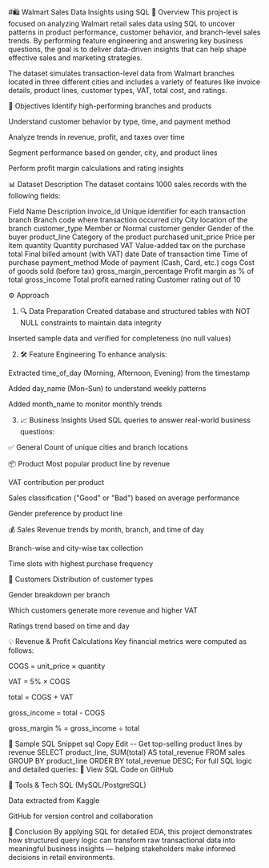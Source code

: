 #🛍 Walmart Sales Data Insights using SQL
📘 Overview
This project is focused on analyzing Walmart retail sales data using SQL to uncover patterns in product performance, customer behavior, and branch-level sales trends. By performing feature engineering and answering key business questions, the goal is to deliver data-driven insights that can help shape effective sales and marketing strategies.

The dataset simulates transaction-level data from Walmart branches located in three different cities and includes a variety of features like invoice details, product lines, customer types, VAT, total cost, and ratings.

🎯 Objectives
Identify high-performing branches and products

Understand customer behavior by type, time, and payment method

Analyze trends in revenue, profit, and taxes over time

Segment performance based on gender, city, and product lines

Perform profit margin calculations and rating insights

📊 Dataset Description
The dataset contains 1000 sales records with the following fields:

Field Name	Description
invoice_id	Unique identifier for each transaction
branch	Branch code where transaction occurred
city	City location of the branch
customer_type	Member or Normal customer
gender	Gender of the buyer
product_line	Category of the product purchased
unit_price	Price per item
quantity	Quantity purchased
VAT	Value-added tax on the purchase
total	Final billed amount (with VAT)
date	Date of transaction
time	Time of purchase
payment_method	Mode of payment (Cash, Card, etc.)
cogs	Cost of goods sold (before tax)
gross_margin_percentage	Profit margin as % of total
gross_income	Total profit earned
rating	Customer rating out of 10

⚙️ Approach
1. 🔍 Data Preparation
Created database and structured tables with NOT NULL constraints to maintain data integrity

Inserted sample data and verified for completeness (no null values)

2. 🛠 Feature Engineering
To enhance analysis:

Extracted time_of_day (Morning, Afternoon, Evening) from the timestamp

Added day_name (Mon–Sun) to understand weekly patterns

Added month_name to monitor monthly trends

3. 📈 Business Insights
Used SQL queries to answer real-world business questions:

✅ General
Count of unique cities and branch locations

📦 Product
Most popular product line by revenue

VAT contribution per product

Sales classification ("Good" or "Bad") based on average performance

Gender preference by product line

💰 Sales
Revenue trends by month, branch, and time of day

Branch-wise and city-wise tax collection

Time slots with highest purchase frequency

👥 Customers
Distribution of customer types

Gender breakdown per branch

Which customers generate more revenue and higher VAT

Ratings trend based on time and day

💡 Revenue & Profit Calculations
Key financial metrics were computed as follows:

COGS = unit_price × quantity

VAT = 5% × COGS

total = COGS + VAT

gross_income = total - COGS

gross_margin % = gross_income ÷ total

🧾 Sample SQL Snippet
sql
Copy
Edit
-- Get top-selling product lines by revenue
SELECT product_line, SUM(total) AS total_revenue
FROM sales
GROUP BY product_line
ORDER BY total_revenue DESC;
For full SQL logic and detailed queries:
📂 View SQL Code on GitHub

🧠 Tools & Tech
SQL (MySQL/PostgreSQL)

Data extracted from Kaggle

GitHub for version control and collaboration

📌 Conclusion
By applying SQL for detailed EDA, this project demonstrates how structured query logic can transform raw transactional data into meaningful business insights — helping stakeholders make informed decisions in retail environments.
